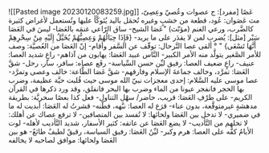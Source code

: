 ![[Pasted image 20230120083259.jpg]]
‌عَصًا [مفرد]: ج عصوات وعُصيّ وعِصِىّ، مث عَصَوان: عُود، قطعة من خشبٍ وغيره تُحمَل باليد يُتَوكَّأ عليها وتُستعمل لأغراض كثيرة كالضَّرب، ورعي الغنم (مؤنّث) "‌عَصَا الشيخ- ساق الرّاعي غنمَه بالعَصَا- ليسَ في العَصَا سَيْر [مثل]: يُضرب لمن لا يقدَر على ما يريد- {فَإِذَا حِبَالُهُمْ وَعِصِيُّهُمْ يُخَيَّلُ إِلَيْهِ مِنْ سِحْرِهِمْ أَنَّهَا تَسْعَى} " ° ألقى ‌عصا التَّرحال: توقّف عن السَّفر وأقام- إنّ العَصَا من العُصيَّة: وصف للأمر الصَّغير يتولَّد منه الأمر الكبير- النَّاس عبيد العَصَا: يهابون من آذاهم- راعٍ شديد العصا: عنيف- راعٍ ضعيف العصا: رفيق ليِّن حسن السِّياسة- رفَع عصاه: سافر، سار، رحل- شقَّ العَصَا: تمرَّد،
 وخالف جماعةَ الإسلام وفارقهم- شقَّ ‌عَصَا الطَّاعة: خالف وعصى وتمرَّد- ‌عصا موسى عليه السَّلام: إحدى معجزات نبيّ الله موسى حيث قُلبت حيَّة عظيمة، وضرب بها الحجر فانفجر عيونا من الماء وضرب بها البحر فانفلق، وقد ورد ذكرها في القرآن الكريم- على طرْفِ العَصَا: قريب، حاضر/ سهْل التناول- فعل كذا بعصًا سحريَّة: بطريقة مدهشةٍ غيرمتوقَّعة، بدون عناء- قرَع له العصا: نبَّهه، فطّنه- قشرتُ له العَصَا: أبديت له ما في ضميري- لا تدخل بين العَصَا ولحائها: لا تُفسد بين المتصافين- لا ترفع عصاك عن أهلك: لا تخلهم من التَّأديب- لا يضع العَصَا عن عاتقه: كثير الأسفار، شديد التَّأديب لأهله- لوت الأيامُ كفَّه على العصا: هرم وكبر- ليِّنُ العَصَا: رفيق السياسة، رقيقٌ لطيفٌ طائعٌ- هو بين العَصَا ولحائها: موافق لصاحبه لا يخالفه